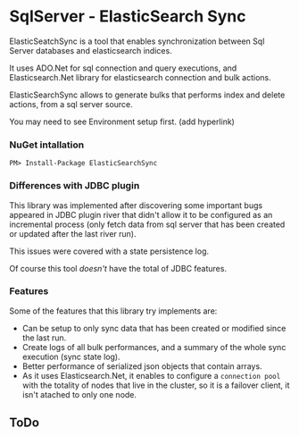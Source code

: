 # SqlServer - ElasticSearch Sync

ElasticSeatchSync is a tool that enables synchronization between Sql Server databases and elasticsearch indices.

It uses ADO.Net for sql connection and query executions, and Elasticsearch.Net library for elasticsearch connection and bulk actions.

ElasticSearchSync allows to generate bulks that performs index and delete actions, from a sql server source.

You may need to see Environment setup first. (add hyperlink)

### NuGet intallation

`PM> Install-Package ElasticSearchSync`

### Differences with JDBC plugin

This library was implemented after discovering some important bugs appeared in JDBC plugin river that didn't allow it to be configured as an incremental process (only fetch data from sql server that has been created or updated after the last river run).

This issues were covered with a state persistence log.

Of course this tool *doesn't* have the total of JDBC features.

### Features

Some of the features that this library try implements are:

- Can be setup to only sync data that has been created or modified since the last run.
- Create logs of all bulk performances, and a summary of the whole sync execution (sync state log).
- Better performance of serialized json objects that contain arrays.
- As it uses Elasticsearch.Net, it enables to configure a `connection pool` with the totality of nodes that live in the cluster, so it is a failover client, it isn't atached to only one node.


## ToDo